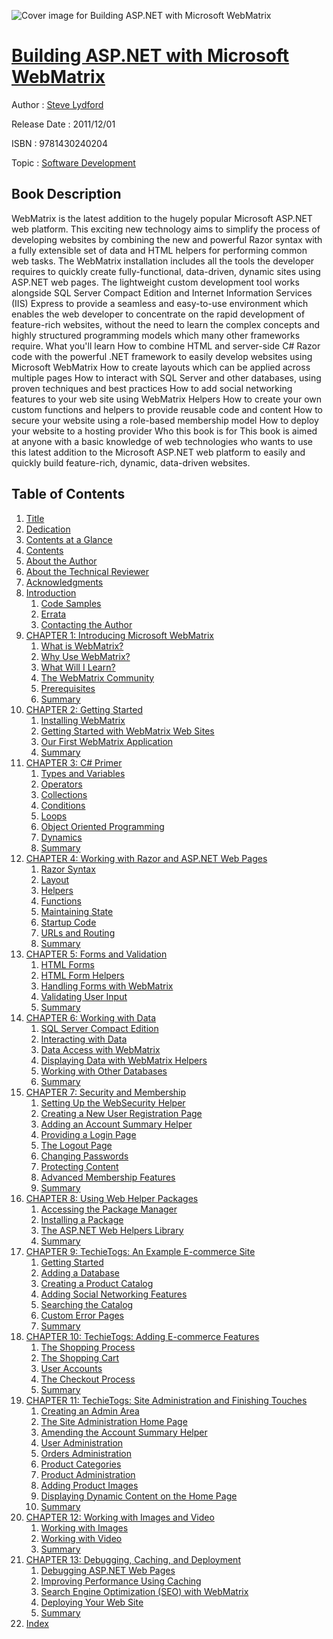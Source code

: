 ![Cover image for Building ASP.NET with Microsoft WebMatrix](https://imgdetail.ebookreading.net/cover/cover/software_development/EB9781430240204.jpg)

[Building ASP.NET with Microsoft WebMatrix](https://ebookreading.net/view/book/Building+ASP.NET+with+Microsoft+WebMatrix-EB9781430240204_1.html "Building ASP.NET with Microsoft WebMatrix")
====================================================================================================================

Author : [Steve Lydford](https://ebookreading.net/search/author/Steve+Lydford)

Release Date : 2011/12/01

ISBN : 9781430240204

Topic : [Software Development](https://ebookreading.net/search/category/software-development)

Book Description
-----------------

WebMatrix is the latest addition to the hugely popular Microsoft ASP.NET web platform. This exciting new technology aims to simplify the process of developing websites by combining the new and powerful Razor syntax with a fully extensible set of data and HTML helpers for performing common web tasks. 
The WebMatrix installation includes all the tools the developer requires to quickly create fully-functional, data-driven, dynamic sites using ASP.NET web pages. The lightweight custom development tool works alongside SQL Server Compact Edition and Internet Information Services (IIS) Express to provide a seamless and easy-to-use environment which enables the web developer to concentrate on the rapid development of feature-rich websites, without the need to learn the complex concepts and highly structured programming models which many other frameworks require.
What you'll learn
How to combine HTML and server-side C# Razor code with the powerful .NET framework to easily develop websites using Microsoft WebMatrix
How to create layouts which can be applied across multiple pages
How to interact with SQL Server and other databases, using proven techniques and best practices
How to add social networking features to your web site using WebMatrix Helpers
How to create your own custom functions and helpers to provide reusable code and content
How to secure your website using a role-based membership model
How to deploy your website to a hosting provider
Who this book is for
This book is aimed at anyone with a basic knowledge of web technologies who wants to use this latest addition to the Microsoft ASP.NET web platform to easily and quickly build feature-rich, dynamic, data-driven websites.
              
Table of Contents
-----------------

1. [Title](https://ebookreading.net/view/book/Building+ASP.NET+with+Microsoft+WebMatrix-EB9781430240204_2.html)
1. [Dedication](https://ebookreading.net/view/book/Building+ASP.NET+with+Microsoft+WebMatrix-EB9781430240204_4.html)
1. [Contents at a Glance](https://ebookreading.net/view/book/Building+ASP.NET+with+Microsoft+WebMatrix-EB9781430240204_5.html#contents_at_a_glanc)
1. [Contents](https://ebookreading.net/view/book/Building+ASP.NET+with+Microsoft+WebMatrix-EB9781430240204_6.html#contents)
1. [About the Author](https://ebookreading.net/view/book/Building+ASP.NET+with+Microsoft+WebMatrix-EB9781430240204_7.html#about_the_author)
1. [About the Technical Reviewer](https://ebookreading.net/view/book/Building+ASP.NET+with+Microsoft+WebMatrix-EB9781430240204_8.html#about_the_authors)
1. [Acknowledgments](https://ebookreading.net/view/book/Building+ASP.NET+with+Microsoft+WebMatrix-EB9781430240204_9.html#acknowledgments)
1. [Introduction](https://ebookreading.net/view/book/Building+ASP.NET+with+Microsoft+WebMatrix-EB9781430240204_10.html#introduction)
    1. [Code Samples](https://ebookreading.net/view/book/Building+ASP.NET+with+Microsoft+WebMatrix-EB9781430240204_10.html#s001-00224)
    1. [Errata](https://ebookreading.net/view/book/Building+ASP.NET+with+Microsoft+WebMatrix-EB9781430240204_10.html#s001-00225)
    1. [Contacting the Author](https://ebookreading.net/view/book/Building+ASP.NET+with+Microsoft+WebMatrix-EB9781430240204_10.html#s001-00226)
1. [CHAPTER 1: Introducing Microsoft WebMatrix](https://ebookreading.net/view/book/Building+ASP.NET+with+Microsoft+WebMatrix-EB9781430240204_11.html#ch1)
    1. [What is WebMatrix?](https://ebookreading.net/view/book/Building+ASP.NET+with+Microsoft+WebMatrix-EB9781430240204_11.html#s001-000)
    1. [Why Use WebMatrix?](https://ebookreading.net/view/book/Building+ASP.NET+with+Microsoft+WebMatrix-EB9781430240204_11.html#s001-002)
    1. [What Will I Learn?](https://ebookreading.net/view/book/Building+ASP.NET+with+Microsoft+WebMatrix-EB9781430240204_11.html#s001-005)
    1. [The WebMatrix Community](https://ebookreading.net/view/book/Building+ASP.NET+with+Microsoft+WebMatrix-EB9781430240204_11.html#s001-006)
    1. [Prerequisites](https://ebookreading.net/view/book/Building+ASP.NET+with+Microsoft+WebMatrix-EB9781430240204_11.html#s001-007)
    1. [Summary](https://ebookreading.net/view/book/Building+ASP.NET+with+Microsoft+WebMatrix-EB9781430240204_11.html#s001-0010)
1. [CHAPTER 2: Getting Started](https://ebookreading.net/view/book/Building+ASP.NET+with+Microsoft+WebMatrix-EB9781430240204_12.html#ch2)
    1. [Installing WebMatrix](https://ebookreading.net/view/book/Building+ASP.NET+with+Microsoft+WebMatrix-EB9781430240204_12.html#s001-0011)
    1. [Getting Started with WebMatrix Web Sites](https://ebookreading.net/view/book/Building+ASP.NET+with+Microsoft+WebMatrix-EB9781430240204_12.html#s001-0015)
    1. [Our First WebMatrix Application](https://ebookreading.net/view/book/Building+ASP.NET+with+Microsoft+WebMatrix-EB9781430240204_12.html#s001-0017)
    1. [Summary](https://ebookreading.net/view/book/Building+ASP.NET+with+Microsoft+WebMatrix-EB9781430240204_12.html#s001-0022)
1. [CHAPTER 3: C# Primer](https://ebookreading.net/view/book/Building+ASP.NET+with+Microsoft+WebMatrix-EB9781430240204_13.html#ch3)
    1. [Types and Variables](https://ebookreading.net/view/book/Building+ASP.NET+with+Microsoft+WebMatrix-EB9781430240204_13.html#s001-0023)
    1. [Operators](https://ebookreading.net/view/book/Building+ASP.NET+with+Microsoft+WebMatrix-EB9781430240204_13.html#s001-0029)
    1. [Collections](https://ebookreading.net/view/book/Building+ASP.NET+with+Microsoft+WebMatrix-EB9781430240204_13.html#s001-0035)
    1. [Conditions](https://ebookreading.net/view/book/Building+ASP.NET+with+Microsoft+WebMatrix-EB9781430240204_13.html#s001-0038)
    1. [Loops](https://ebookreading.net/view/book/Building+ASP.NET+with+Microsoft+WebMatrix-EB9781430240204_13.html#s001-0042)
    1. [Object Oriented Programming](https://ebookreading.net/view/book/Building+ASP.NET+with+Microsoft+WebMatrix-EB9781430240204_13.html#s001-0047)
    1. [Dynamics](https://ebookreading.net/view/book/Building+ASP.NET+with+Microsoft+WebMatrix-EB9781430240204_13.html#s001-0050)
    1. [Summary](https://ebookreading.net/view/book/Building+ASP.NET+with+Microsoft+WebMatrix-EB9781430240204_13.html#s001-0052)
1. [CHAPTER 4: Working with Razor and ASP.NET Web Pages](https://ebookreading.net/view/book/Building+ASP.NET+with+Microsoft+WebMatrix-EB9781430240204_14.html#ch4)
    1. [Razor Syntax](https://ebookreading.net/view/book/Building+ASP.NET+with+Microsoft+WebMatrix-EB9781430240204_14.html#s001-0053)
    1. [Layout](https://ebookreading.net/view/book/Building+ASP.NET+with+Microsoft+WebMatrix-EB9781430240204_14.html#s001-0057)
    1. [Helpers](https://ebookreading.net/view/book/Building+ASP.NET+with+Microsoft+WebMatrix-EB9781430240204_14.html#s001-0063)
    1. [Functions](https://ebookreading.net/view/book/Building+ASP.NET+with+Microsoft+WebMatrix-EB9781430240204_14.html#s001-0064)
    1. [Maintaining State](https://ebookreading.net/view/book/Building+ASP.NET+with+Microsoft+WebMatrix-EB9781430240204_14.html#s001-0065)
    1. [Startup Code](https://ebookreading.net/view/book/Building+ASP.NET+with+Microsoft+WebMatrix-EB9781430240204_14.html#s001-0068)
    1. [URLs and Routing](https://ebookreading.net/view/book/Building+ASP.NET+with+Microsoft+WebMatrix-EB9781430240204_14.html#s001-0071)
    1. [Summary](https://ebookreading.net/view/book/Building+ASP.NET+with+Microsoft+WebMatrix-EB9781430240204_14.html#s001-0074)
1. [CHAPTER 5: Forms and Validation](https://ebookreading.net/view/book/Building+ASP.NET+with+Microsoft+WebMatrix-EB9781430240204_15.html#ch5)
    1. [HTML Forms](https://ebookreading.net/view/book/Building+ASP.NET+with+Microsoft+WebMatrix-EB9781430240204_15.html#s001-0075)
    1. [HTML Form Helpers](https://ebookreading.net/view/book/Building+ASP.NET+with+Microsoft+WebMatrix-EB9781430240204_15.html#s001-0077)
    1. [Handling Forms with WebMatrix](https://ebookreading.net/view/book/Building+ASP.NET+with+Microsoft+WebMatrix-EB9781430240204_15.html#s001-0085)
    1. [Validating User Input](https://ebookreading.net/view/book/Building+ASP.NET+with+Microsoft+WebMatrix-EB9781430240204_15.html#s001-0088)
    1. [Summary](https://ebookreading.net/view/book/Building+ASP.NET+with+Microsoft+WebMatrix-EB9781430240204_15.html#s001-0093)
1. [CHAPTER 6: Working with Data](https://ebookreading.net/view/book/Building+ASP.NET+with+Microsoft+WebMatrix-EB9781430240204_16.html#ch6)
    1. [SQL Server Compact Edition](https://ebookreading.net/view/book/Building+ASP.NET+with+Microsoft+WebMatrix-EB9781430240204_16.html#s001-0094)
    1. [Interacting with Data](https://ebookreading.net/view/book/Building+ASP.NET+with+Microsoft+WebMatrix-EB9781430240204_16.html#s001-0096)
    1. [Data Access with WebMatrix](https://ebookreading.net/view/book/Building+ASP.NET+with+Microsoft+WebMatrix-EB9781430240204_16.html#s001-00101)
    1. [Displaying Data with WebMatrix Helpers](https://ebookreading.net/view/book/Building+ASP.NET+with+Microsoft+WebMatrix-EB9781430240204_16.html#s001-00107)
    1. [Working with Other Databases](https://ebookreading.net/view/book/Building+ASP.NET+with+Microsoft+WebMatrix-EB9781430240204_16.html#s001-00110)
    1. [Summary](https://ebookreading.net/view/book/Building+ASP.NET+with+Microsoft+WebMatrix-EB9781430240204_16.html#s001-00113)
1. [CHAPTER 7: Security and Membership](https://ebookreading.net/view/book/Building+ASP.NET+with+Microsoft+WebMatrix-EB9781430240204_17.html#ch7)
    1. [Setting Up the WebSecurity Helper](https://ebookreading.net/view/book/Building+ASP.NET+with+Microsoft+WebMatrix-EB9781430240204_17.html#s001-00114)
    1. [Creating a New User Registration Page](https://ebookreading.net/view/book/Building+ASP.NET+with+Microsoft+WebMatrix-EB9781430240204_17.html#s001-00115)
    1. [Adding an Account Summary Helper](https://ebookreading.net/view/book/Building+ASP.NET+with+Microsoft+WebMatrix-EB9781430240204_17.html#s001-00116)
    1. [Providing a Login Page](https://ebookreading.net/view/book/Building+ASP.NET+with+Microsoft+WebMatrix-EB9781430240204_17.html#s001-00117)
    1. [The Logout Page](https://ebookreading.net/view/book/Building+ASP.NET+with+Microsoft+WebMatrix-EB9781430240204_17.html#s001-00118)
    1. [Changing Passwords](https://ebookreading.net/view/book/Building+ASP.NET+with+Microsoft+WebMatrix-EB9781430240204_17.html#s001-00119)
    1. [Protecting Content](https://ebookreading.net/view/book/Building+ASP.NET+with+Microsoft+WebMatrix-EB9781430240204_17.html#s001-00120)
    1. [Advanced Membership Features](https://ebookreading.net/view/book/Building+ASP.NET+with+Microsoft+WebMatrix-EB9781430240204_17.html#s001-00123)
    1. [Summary](https://ebookreading.net/view/book/Building+ASP.NET+with+Microsoft+WebMatrix-EB9781430240204_17.html#s001-00125)
1. [CHAPTER 8: Using Web Helper Packages](https://ebookreading.net/view/book/Building+ASP.NET+with+Microsoft+WebMatrix-EB9781430240204_18.html#ch8)
    1. [Accessing the Package Manager](https://ebookreading.net/view/book/Building+ASP.NET+with+Microsoft+WebMatrix-EB9781430240204_18.html#s001-00126)
    1. [Installing a Package](https://ebookreading.net/view/book/Building+ASP.NET+with+Microsoft+WebMatrix-EB9781430240204_18.html#s001-00127)
    1. [The ASP.NET Web Helpers Library](https://ebookreading.net/view/book/Building+ASP.NET+with+Microsoft+WebMatrix-EB9781430240204_18.html#s001-00128)
    1. [Summary](https://ebookreading.net/view/book/Building+ASP.NET+with+Microsoft+WebMatrix-EB9781430240204_18.html#s001-00137)
1. [CHAPTER 9: TechieTogs: An Example E-commerce Site](https://ebookreading.net/view/book/Building+ASP.NET+with+Microsoft+WebMatrix-EB9781430240204_19.html#ch9)
    1. [Getting Started](https://ebookreading.net/view/book/Building+ASP.NET+with+Microsoft+WebMatrix-EB9781430240204_19.html#s001-00138)
    1. [Adding a Database](https://ebookreading.net/view/book/Building+ASP.NET+with+Microsoft+WebMatrix-EB9781430240204_19.html#s001-00140)
    1. [Creating a Product Catalog](https://ebookreading.net/view/book/Building+ASP.NET+with+Microsoft+WebMatrix-EB9781430240204_19.html#s001-00143)
    1. [Adding Social Networking Features](https://ebookreading.net/view/book/Building+ASP.NET+with+Microsoft+WebMatrix-EB9781430240204_19.html#s001-00146)
    1. [Searching the Catalog](https://ebookreading.net/view/book/Building+ASP.NET+with+Microsoft+WebMatrix-EB9781430240204_19.html#s001-00149)
    1. [Custom Error Pages](https://ebookreading.net/view/book/Building+ASP.NET+with+Microsoft+WebMatrix-EB9781430240204_19.html#s001-00150)
    1. [Summary](https://ebookreading.net/view/book/Building+ASP.NET+with+Microsoft+WebMatrix-EB9781430240204_19.html#s001-00153)
1. [CHAPTER 10: TechieTogs: Adding E-commerce Features](https://ebookreading.net/view/book/Building+ASP.NET+with+Microsoft+WebMatrix-EB9781430240204_20.html#ch10)
    1. [The Shopping Process](https://ebookreading.net/view/book/Building+ASP.NET+with+Microsoft+WebMatrix-EB9781430240204_20.html#s001-00154)
    1. [The Shopping Cart](https://ebookreading.net/view/book/Building+ASP.NET+with+Microsoft+WebMatrix-EB9781430240204_20.html#s001-00155)
    1. [User Accounts](https://ebookreading.net/view/book/Building+ASP.NET+with+Microsoft+WebMatrix-EB9781430240204_20.html#s001-00158)
    1. [The Checkout Process](https://ebookreading.net/view/book/Building+ASP.NET+with+Microsoft+WebMatrix-EB9781430240204_20.html#s001-00166)
    1. [Summary](https://ebookreading.net/view/book/Building+ASP.NET+with+Microsoft+WebMatrix-EB9781430240204_20.html#s001-00170)
1. [CHAPTER 11: TechieTogs: Site Administration and Finishing Touches](https://ebookreading.net/view/book/Building+ASP.NET+with+Microsoft+WebMatrix-EB9781430240204_21.html#ch11)
    1. [Creating an Admin Area](https://ebookreading.net/view/book/Building+ASP.NET+with+Microsoft+WebMatrix-EB9781430240204_21.html#s001-00171)
    1. [The Site Administration Home Page](https://ebookreading.net/view/book/Building+ASP.NET+with+Microsoft+WebMatrix-EB9781430240204_21.html#s001-00174)
    1. [Amending the Account Summary Helper](https://ebookreading.net/view/book/Building+ASP.NET+with+Microsoft+WebMatrix-EB9781430240204_21.html#s001-00179)
    1. [User Administration](https://ebookreading.net/view/book/Building+ASP.NET+with+Microsoft+WebMatrix-EB9781430240204_21.html#s001-00180)
    1. [Orders Administration](https://ebookreading.net/view/book/Building+ASP.NET+with+Microsoft+WebMatrix-EB9781430240204_21.html#s001-00181)
    1. [Product Categories](https://ebookreading.net/view/book/Building+ASP.NET+with+Microsoft+WebMatrix-EB9781430240204_21.html#s001-00184)
    1. [Product Administration](https://ebookreading.net/view/book/Building+ASP.NET+with+Microsoft+WebMatrix-EB9781430240204_21.html#s001-00187)
    1. [Adding Product Images](https://ebookreading.net/view/book/Building+ASP.NET+with+Microsoft+WebMatrix-EB9781430240204_21.html#s001-00190)
    1. [Displaying Dynamic Content on the Home Page](https://ebookreading.net/view/book/Building+ASP.NET+with+Microsoft+WebMatrix-EB9781430240204_21.html#s001-00192)
    1. [Summary](https://ebookreading.net/view/book/Building+ASP.NET+with+Microsoft+WebMatrix-EB9781430240204_21.html#s001-00195)
1. [CHAPTER 12: Working with Images and Video](https://ebookreading.net/view/book/Building+ASP.NET+with+Microsoft+WebMatrix-EB9781430240204_22.html#ch12)
    1. [Working with Images](https://ebookreading.net/view/book/Building+ASP.NET+with+Microsoft+WebMatrix-EB9781430240204_22.html#s001-00196)
    1. [Working with Video](https://ebookreading.net/view/book/Building+ASP.NET+with+Microsoft+WebMatrix-EB9781430240204_22.html#s001-00202)
    1. [Summary](https://ebookreading.net/view/book/Building+ASP.NET+with+Microsoft+WebMatrix-EB9781430240204_22.html#s001-00206)
1. [CHAPTER 13: Debugging, Caching, and Deployment](https://ebookreading.net/view/book/Building+ASP.NET+with+Microsoft+WebMatrix-EB9781430240204_23.html#ch13)
    1. [Debugging ASP.NET Web Pages](https://ebookreading.net/view/book/Building+ASP.NET+with+Microsoft+WebMatrix-EB9781430240204_23.html#s001-00207)
    1. [Improving Performance Using Caching](https://ebookreading.net/view/book/Building+ASP.NET+with+Microsoft+WebMatrix-EB9781430240204_23.html#s001-00214)
    1. [Search Engine Optimization (SEO) with WebMatrix](https://ebookreading.net/view/book/Building+ASP.NET+with+Microsoft+WebMatrix-EB9781430240204_23.html#s001-00215)
    1. [Deploying Your Web Site](https://ebookreading.net/view/book/Building+ASP.NET+with+Microsoft+WebMatrix-EB9781430240204_23.html#s001-00218)
    1. [Summary](https://ebookreading.net/view/book/Building+ASP.NET+with+Microsoft+WebMatrix-EB9781430240204_23.html#s001-00223)
1. [Index](https://ebookreading.net/view/book/Building+ASP.NET+with+Microsoft+WebMatrix-EB9781430240204_24.html#index)
